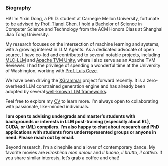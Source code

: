 ### Biography

Hi! I’m Yixin Dong, a Ph.D. student at Carnegie Mellon University, fortunate to be advised by [Prof. Tianqi Chen](https://tqchen.com/). I hold a Bachelor of Science in Computer Science and Technology from the ACM Honors Class at Shanghai Jiao Tong University.

My research focuses on the intersection of machine learning and systems, with a growing interest in LLM Agents. As a dedicated advocate of open source, I have co-led and contributed to several notable projects, including [MLC-LLM](https://github.com/mlc-ai/mlc-llm) and [Apache TVM Unity](https://github.com/apache/tvm/tree/main), where I also serve as an Apache TVM Reviewer. I had the privilege of spending a wonderful time at the University of Washington, working with [Prof. Luis Ceze](https://www.cs.washington.edu/people/faculty/luisceze).

We have been driving the [XGrammar](https://github.com/mlc-ai/xgrammar) project forward recently. It is a zero-overhead LLM constrained generation engine and has already been adopted by several [well-known LLM frameworks](https://github.com/mlc-ai/xgrammar?tab=readme-ov-file#news).

Feel free to explore my [CV](https://github.com/Ubospica/Ubospica/blob/master/Resume.pdf) to learn more. I’m always open to collaborating with passionate, like-minded individuals.

**I am open to advising undergrads and master’s students with backgrounds or interests in LLM post-training (especially about RL), CUDA, or (ML) compilers. I’m also happy to chat about research and PhD applications with students from underrepresented groups or anyone in need. Please reach out by email.**

Beyond research, I’m a cinephile and a lover of contemporary dance. My favorite movies are *Hiroshima mon amour* and *Il buono, il brutto, il cattivo*. If you share similar interests, let’s grab a coffee and chat!
